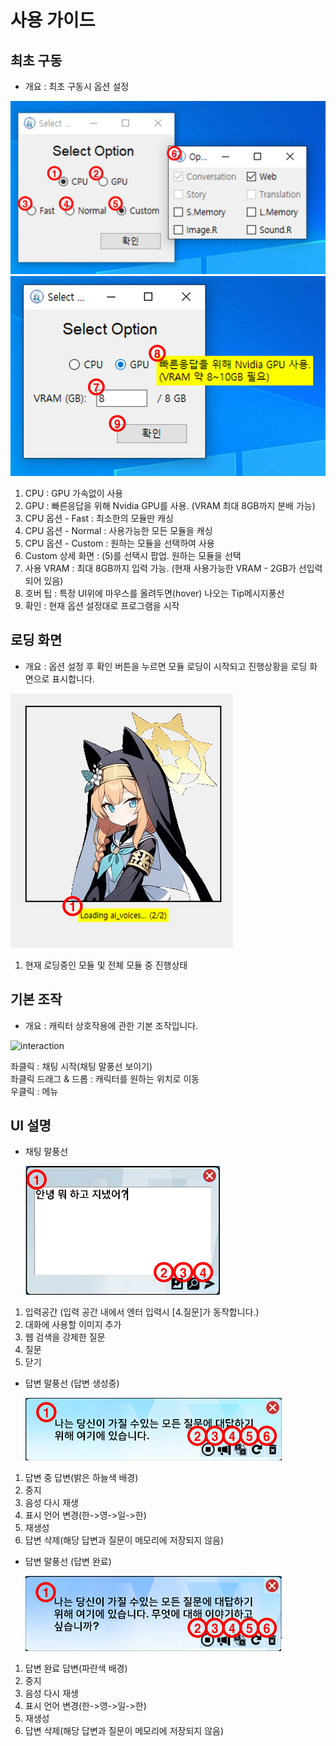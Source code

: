 # 사용 가이드

## 최초 구동

- 개요 : 최초 구동시 옵션 설정

![use_guide_start_cpu](../docs_image/use_guide_start_cpu.png)
![use_guide_start_gpu](../docs_image/use_guide_start_gpu.png)

1. CPU : GPU 가속없이 사용
2. GPU : 빠른응답을 위해 Nvidia GPU를 사용. (VRAM 최대 8GB까지 분배 가능)
3. CPU 옵션 - Fast : 최소한의 모듈만 캐싱
4. CPU 옵션 - Normal : 사용가능한 모든 모듈을 캐싱
5. CPU 옵션 - Custom : 원하는 모듈을 선택하여 사용
6. Custom 상세 화면 : (5)를 선택시 팝업. 원하는 모듈을 선택
7. 사용 VRAM : 최대 8GB까지 입력 가능. (현재 사용가능한 VRAM - 2GB가 선입력되어 있음)
8. 호버 팁 : 특정 UI위에 마우스를 올려두면(hover) 나오는 Tip메시지풍선
9. 확인 : 현재 옵션 설정대로 프로그램을 시작

## 로딩 화면

- 개요 : 옵션 설정 후 확인 버튼을 누르면 모듈 로딩이 시작되고 진행상황을 로딩 화면으로 표시합니다.

![use_guide_start_gpu](../docs_image/use_guide_loading_screen.png)

1. 현재 로딩중인 모듈 및 전체 모듈 중 진행상태

## 기본 조작

- 개요 : 캐릭터 상호작용에 관한 기본 조작입니다.

![interaction](../docs_image/interaction.gif)

좌클릭 : 채팅 시작(채팅 말풍선 보이기)  
좌클릭 드래그 & 드롭 : 캐릭터를 원하는 위치로 이동  
우클릭 : 메뉴  

## UI 설명

- 채팅 말풍선

    ![chatBalloon](../docs_image/use_guide_ui_chatballoon.png)

1. 입력공간 (입력 공간 내에서 엔터 입력시 [4.질문]가 동작합니다.)
2. 대화에 사용할 이미지 추가
3. 웹 검색을 강제한 질문
4. 질문
5. 닫기

- 답변 말풍선 (답변 생성중)

    ![answerBalloon1](../docs_image/use_guide_ui_answerballoon1.png)

1. 답변 중 답변(밝은 하늘색 배경)
2. 중지
3. 음성 다시 재생
4. 표시 언어 변경(한->영->일->한)
5. 재생성
6. 답변 삭제(해당 답변과 질문이 메모리에 저장되지 않음)

- 답변 말풍선 (답변 완료)

    ![answerBalloon2](../docs_image/use_guide_ui_answerballoon2.png)

1. 답변 완료 답변(파란색 배경)
2. 중지
3. 음성 다시 재생
4. 표시 언어 변경(한->영->일->한)
5. 재생성
6. 답변 삭제(해당 답변과 질문이 메모리에 저장되지 않음)
